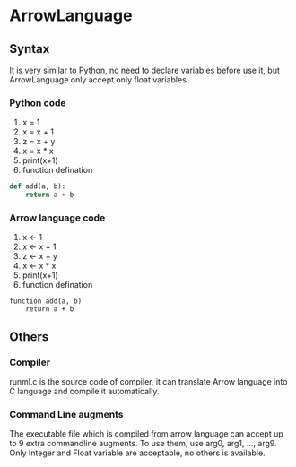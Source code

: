 # ArrowLanguage
## Syntax
It is very similar to Python, no need to declare variables before use it, but ArrowLanguage only accept only float variables.
### Python code
1. x = 1
2. x = x + 1
3. z = x + y
4. x = x * x
5. print(x+1)
6. function defination
```Python
def add(a, b):
    return a + b

```
### Arrow language code
1. x <- 1
2. x <- x + 1
3. z <- x + y
4. x <- x * x
5. print(x+1)
6. function defination
```Arrow
function add(a, b)
    return a + b
```
## Others
### Compiler
runml.c is the source code of compiler, it can translate Arrow language into C language and compile it automatically.
### Command Line augments
The executable file which is compiled from arrow language can accept up to 9 extra commandline augments.
To use them, use arg0, arg1, ..., arg9. Only Integer and Float variable are acceptable, no others is available.